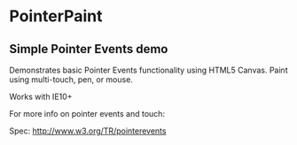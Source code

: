 PointerPaint
============

Simple Pointer Events demo
--------------------------

Demonstrates basic Pointer Events functionality using HTML5 Canvas. Paint using multi-touch, pen, or mouse.

Works with IE10+

For more info on pointer events and touch:

Spec: http://www.w3.org/TR/pointerevents

